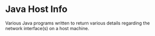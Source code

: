 # Java Host Info
Various Java programs written to return various details regarding the network interface(s) on a host machine.
